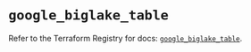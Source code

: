 # `google_biglake_table`

Refer to the Terraform Registry for docs: [`google_biglake_table`](https://registry.terraform.io/providers/hashicorp/google/5.37.0/docs/resources/biglake_table).
